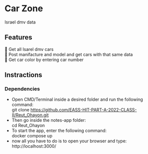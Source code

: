 # Car Zone

Israel dmv data

## Features

:large_orange_diamond: Get all Isarel dmv cars <br />
:large_orange_diamond: Post manifacture and model and get cars with that same data <br />
:large_orange_diamond: Get car color by entering car number <br />

## Instractions

### Dependencies

* Open CMD/Terminal inside a desired folder and run the following command: <br />
  <clipboard-copy> git clone https://github.com/EASS-HIT-PART-A-2022-CLASS-II/Reut_Ohayon.git </clipboard-copy> <br />
* Then go inside the notes-app folder: <br />
  cd Reut_Ohayon <br />
* To start the app, enter the following command: <br />
  docker compose up <br />
* now all you have to do is to open your browser and type: <br />
  http://localhost:3000/  
  
